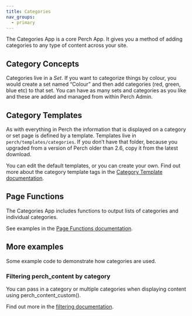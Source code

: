 ```yaml
---
title: Categories
nav_groups:
  - primary
---
```


The Categories App is a core Perch App. It gives you a method of adding categories to any type of content across your site.

## Category Concepts

Categories live in a *Set*. If you want to categorize things by colour, you would create a set named “Colour” and then add categories (red, green, blue etc) to that set. You can have as many sets and categories as you like and these are added and managed from within Perch Admin.

## Category Templates

As with everything in Perch the information that is displayed on a category or set page is defined by a template. Templates live in `perch/templates/categories`. If you don’t have that folder, because you upgraded from a version of Perch older than 2.6, copy it from the latest download.

You can edit the default templates, or you can create your own. Find out more about the category template tags in the [Category Template documentation](/templates/categories).

## Page Functions

The Categories App includes functions to output lists of categories and individual categories.

See examples in the [Page Functions documentation](/functions/categories).

## More examples

Some example code to demonstrate how categories are used.

### Filtering perch_content by category

You can pass in a category or multiple categories when displaying content using perch_content_custom().

Find out more in the [filtering documentation](/perch/categories/filtering/).
